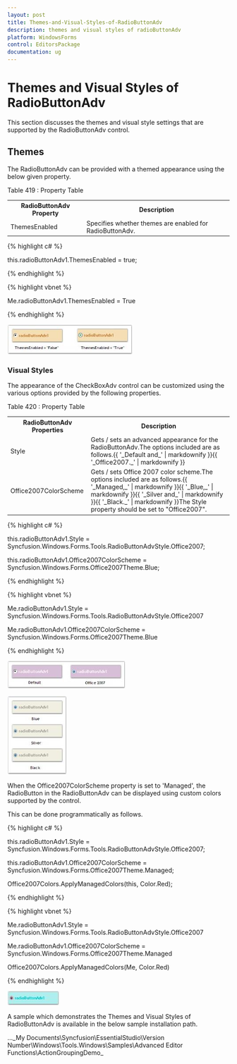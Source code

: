 ```yaml
---
layout: post
title: Themes-and-Visual-Styles-of-RadioButtonAdv
description: themes and visual styles of radioButtonAdv
platform: WindowsForms
control: EditorsPackage
documentation: ug
---
```


# Themes and Visual Styles of RadioButtonAdv

This section discusses the themes and visual style settings that are supported by the RadioButtonAdv control.

## Themes

The RadioButtonAdv can be provided with a themed appearance using the below given property.

Table 419 : Property Table

<table>
<tr>
<th>
RadioButtonAdv Property</th><th>
Description</th></tr>
<tr>
<td>
ThemesEnabled</td><td>
Specifies whether themes are enabled for RadioButtonAdv.</td></tr>
</table>


{% highlight c# %}



this.radioButtonAdv1.ThemesEnabled = true;

{% endhighlight %}

{% highlight vbnet %}



Me.radioButtonAdv1.ThemesEnabled = True

{% endhighlight %}

 ![](Overview_images/Overview_img643.jpeg)

### Visual Styles

The appearance of the CheckBoxAdv control can be customized using the various options provided by the following properties.

Table 420 : Property Table

<table>
<tr>
<th>
RadioButtonAdv Properties</th><th>
Description</th></tr>
<tr>
<td>
Style</td><td>
Gets / sets an advanced appearance for the RadioButtonAdv.The options included are as follows.{{ '_Default and_' | markdownify }}{{ '_Office2007._' | markdownify }}</td></tr>
<tr>
<td>
Office2007ColorScheme</td><td>
Gets / sets Office 2007 color scheme.The options included are as follows.{{ '_Managed,_' | markdownify }}{{ '_Blue,_' | markdownify }}{{ '_Silver and_' | markdownify }}{{ '_Black._' | markdownify }}The Style property should be set to "Office2007".</td></tr>
</table>


{% highlight c# %}



this.radioButtonAdv1.Style = Syncfusion.Windows.Forms.Tools.RadioButtonAdvStyle.Office2007;

this.radioButtonAdv1.Office2007ColorScheme = Syncfusion.Windows.Forms.Office2007Theme.Blue;

{% endhighlight %}

{% highlight vbnet %}



Me.radioButtonAdv1.Style = Syncfusion.Windows.Forms.Tools.RadioButtonAdvStyle.Office2007

Me.radioButtonAdv1.Office2007ColorScheme = Syncfusion.Windows.Forms.Office2007Theme.Blue

{% endhighlight %}

 ![](Overview_images/Overview_img644.jpeg)

 ![](Overview_images/Overview_img645.jpeg) 



When the Office2007ColorScheme property is set to 'Managed', the RadioButton in the RadioButtonAdv can be displayed using custom colors supported by the control.

This can be done programmatically as follows.

{% highlight c# %}



this.radioButtonAdv1.Style = Syncfusion.Windows.Forms.Tools.RadioButtonAdvStyle.Office2007;

this.radioButtonAdv1.Office2007ColorScheme = Syncfusion.Windows.Forms.Office2007Theme.Managed;

Office2007Colors.ApplyManagedColors(this, Color.Red);

{% endhighlight %}

{% highlight vbnet %}


Me.radioButtonAdv1.Style = Syncfusion.Windows.Forms.Tools.RadioButtonAdvStyle.Office2007

Me.radioButtonAdv1.Office2007ColorScheme = Syncfusion.Windows.Forms.Office2007Theme.Managed

Office2007Colors.ApplyManagedColors(Me, Color.Red)

{% endhighlight %}

![](Overview_images/Overview_img646.jpeg) 


A sample which demonstrates the Themes and Visual Styles of RadioButtonAdv is available in the below sample installation path.

…\_My Documents\Syncfusion\EssentialStudio\Version Number\Windows\Tools.Windows\Samples\Advanced Editor Functions\ActionGroupingDemo_